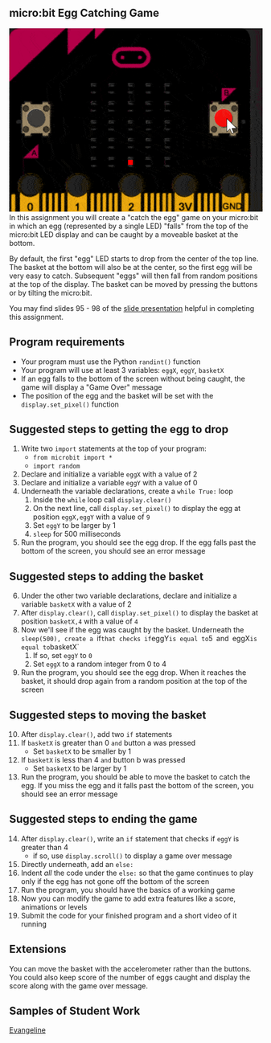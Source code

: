 micro:bit Egg Catching Game
--------------------
![](EggCatcherGame.gif)   
In this assignment you will create a "catch the egg" game on your micro:bit in which an egg (represented by a single LED) "falls" from the top of the micro:bit LED display and can be caught by a moveable basket at the bottom.

By default, the first "egg" LED starts to drop from the center of the top line. The basket at the bottom will also be at the center, so the first egg will be very easy to catch. Subsequent "eggs" will then fall from random positions at the top of the display. The basket can be moved by pressing the buttons or by tilting the micro:bit.

You may find slides 95 - 98 of the [slide presentation](https://docs.google.com/presentation/d/1aiGcnPn8uoCJdX8p7_qoI3Hh3_KOhUtFeB3Byw0tacA/edit?usp=sharing) helpful in completing this assignment.


Program requirements
-----------------
* Your program must use the Python `randint()` function
* Your program will use at least 3 variables: `eggX`, `eggY`, `basketX`
* If an egg falls to the bottom of the screen without being caught, the game will display a "Game Over" message
* The position of the egg and the basket will be set with the `display.set_pixel()` function

Suggested steps to getting the egg to drop
----------
1. Write two `import` statements at the top of your program:
    * `from microbit import *`
    * `import random`
2. Declare and initialize a variable `eggX` with a value of 2
3. Declare and initialize a variable `eggY` with a value of 0
4. Underneath the variable declarations, create a `while True:` loop
   1. Inside the `while` loop call `display.clear()`
   2. On the next line, call `display.set_pixel()` to display the egg at position `eggX,eggY` with a value of `9`
   3. Set `eggY` to be larger by 1
   4. `sleep` for 500 milliseconds
5. Run the program, you should see the egg drop. If the egg falls past the bottom of the screen, you should see an error message

Suggested steps to adding the basket
----------
6. Under the other two variable declarations, declare and initialize a variable `basketX` with a value of 2
7. After `display.clear()`, call `display.set_pixel()` to display the basket at position `basketX,4` with a value of `4`
8. Now we'll see if the egg was caught by the basket. Underneath the `sleep(500), create a `if` that checks if `eggY` is equal to `5` `and` `eggX` is equal to `basketX`
   1. If so, set `eggY` to `0`
   2. Set `eggX` to a random integer from 0 to 4
9. Run the program, you should see the egg drop. When it reaches the basket, it should drop again from a random position at the top of the screen

Suggested steps to moving the basket
----------
10. After `display.clear()`, add two `if` statements
11. If `basketX` is greater than 0 `and` button a was pressed
    * Set `basketX` to be smaller by 1
12. If `basketX` is less than 4 `and` button b was pressed
    * Set `basketX` to be larger by 1
13. Run the program, you should be able to move the basket to catch the egg. If you miss the egg and it falls past the bottom of the screen, you should see an error message

Suggested steps to ending the game
----------
14. After `display.clear()`, write an `if` statement that checks if `eggY` is greater than 4
    * if so, use `display.scroll()` to display a game over message
15. Directly underneath, add an `else:`
16. Indent *all* the code under the `else:` so that the game continues to play only if the egg has not gone off the bottom of the screen  
17. Run the program, you should have the basics of a working game
18. Now you can modify the game to add extra features like a score, animations or levels
19. Submit the code for your finished program and a short video of it running  
    
Extensions
----------
You can move the basket with the accelerometer rather than the buttons. You could also keep score of the number of eggs caught and display the score along with the game over message.

Samples of Student Work
----------
[Evangeline](Evangeline.png)   
